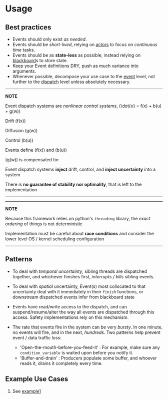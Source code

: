 # Usage

## Best practices

* Events should only exist *as needed*.
* Events should be *short-lived*, relying on [actors](classes.md#actors) to focus on *continuous time* tasks.
* Events should be as **state-less** as possible, instead relying on [blackboard](classes.md#blackboard)s to store state.
* Keep your Event definitions DRY, push as much variance into arguments.
* Whenever possible, decompose your use case to the [event](classes.md#event) level, not further to the [dispatch](classes.md#eventdispatch) level unless absolutely necessary.

---
**NOTE**

Event dispatch systems are *nonlinear control systems*, \(\dot{x} = f(x) + b(u) + g(w)\)

Drift \(f(x)\)

Diffusion \(g(w)\)

Control \(b(u)\)

Events define \(f(x)\) and \(b(u)\)

\(g(w)\) is compensated for

Event dispatch systems **inject** drift, control, and **inject uncertainty** into a system

There is **no guarantee of stability nor optimality**, that is left to the implementation 

---

---
**NOTE**

Because this framework relies on python's `threading` library, the *exact ordering* of things is not deterministic

Implementation must be careful about **race conditions** and consider the lower level OS / kernel scheduling configuration

---

## Patterns

* To deal with *temporal uncertainty*, sibling threads are dispatched together, and whichever finishes first, *interrupts / kills* sibling events.
* To deal with *spatial* uncertainty, Event(s) most collocated to that uncertainty deal with it immediately in their `finish` functions, or downstream dispatched events infer from blackboard state
* Events have read/write access to the dispatch, and can suspend/resume/alter the way all events are dispatched through this access. Safety implementations rely on this mechanism.

* The rate that events fire in the system can be very *bursty*. In one minute, no events will fire, and in the next, *hundreds*. Two patterns help prevent event / data traffic loss:
	* 'Open-the-mouth-before-you-feed-it' : For example, make sure any `condition_variable` is waited upon before you notify it.
	* 'Buffer-and-drain' : Producers populate some buffer, and whoever reads it, drains it completely every time.

## Example Use Cases

1. See <a href="https://github.com/cyan-at/eventdispatch/blob/main/python3/eventdispatch/example1.py" target="_blank">example1</a>